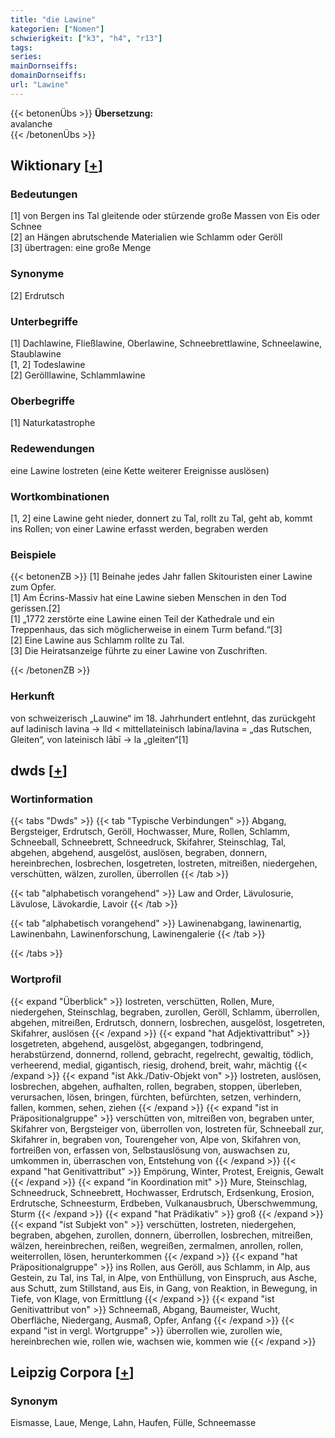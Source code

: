 ```yaml
---
title: "die Lawine"
kategorien: ["Nomen"]
schwierigkeit: ["k3", "h4", "r13"]
tags:
series:
mainDornseiffs:
domainDornseiffs:
url: "Lawine"
---
```


{{< betonenÜbs >}}
**Übersetzung:**  
avalanche  
{{< /betonenÜbs >}}

## Wiktionary [[+](https://de.wiktionary.org/wiki/Lawine)]

### Bedeutungen
[1] von Bergen ins Tal gleitende oder stürzende große Massen von Eis oder Schnee  
[2] an Hängen abrutschende Materialien wie Schlamm oder Geröll  
[3] übertragen: eine große Menge  

### Synonyme
[2] Erdrutsch  

### Unterbegriffe
[1] Dachlawine, Fließlawine, Oberlawine, Schneebrettlawine, Schneelawine, Staublawine  
[1, 2] Todeslawine  
[2] Gerölllawine, Schlammlawine  

### Oberbegriffe
[1] Naturkatastrophe  

### Redewendungen
eine Lawine lostreten (eine Kette weiterer Ereignisse auslösen)  

### Wortkombinationen
[1, 2] eine Lawine geht nieder, donnert zu Tal, rollt zu Tal, geht ab, kommt ins Rollen; von einer Lawine erfasst werden, begraben werden  

### Beispiele
{{< betonenZB >}}
[1] Beinahe jedes Jahr fallen Skitouristen einer Lawine zum Opfer.  
[1] Am Écrins-Massiv hat eine Lawine sieben Menschen in den Tod gerissen.[2]  
[1] „1772 zerstörte eine Lawine einen Teil der Kathedrale und ein Treppenhaus, das sich möglicherweise in einem Turm befand.“[3]  
[2] Eine Lawine aus Schlamm rollte zu Tal.  
[3] Die Heiratsanzeige führte zu einer Lawine von Zuschriften.  

{{< /betonenZB >}}
### Herkunft
von schweizerisch „Lauwine“ im 18. Jahrhundert entlehnt, das zurückgeht auf ladinisch lavina → lld < mittellateinisch labina/lavina = „das Rutschen, Gleiten“, von lateinisch lābī → la „gleiten“[1]  



## dwds [[+](https://www.dwds.de/wb/Lawine)]

### Wortinformation
{{< tabs "Dwds" >}}
{{< tab "Typische Verbindungen" >}}
Abgang, Bergsteiger, Erdrutsch, Geröll, Hochwasser, Mure, Rollen, Schlamm, Schneeball, Schneebrett, Schneedruck, Skifahrer, Steinschlag, Tal, abgehen, abgehend, ausgelöst, auslösen, begraben, donnern, hereinbrechen, losbrechen, losgetreten, lostreten, mitreißen, niedergehen, verschütten, wälzen, zurollen, überrollen
{{< /tab >}}

{{< tab "alphabetisch vorangehend" >}}
Law and Order, Lävulosurie, Lävulose, Lävokardie, Lavoir
{{< /tab >}}

{{< tab "alphabetisch vorangehend" >}}
Lawinenabgang, lawinenartig, Lawinenbahn, Lawinenforschung, Lawinengalerie
{{< /tab >}}

{{< /tabs >}}

### Wortprofil
{{< expand "Überblick" >}} lostreten, verschütten, Rollen, Mure, niedergehen, Steinschlag, begraben, zurollen, Geröll, Schlamm, überrollen, abgehen, mitreißen, Erdrutsch, donnern, losbrechen, ausgelöst, losgetreten, Skifahrer, auslösen {{< /expand >}}
{{< expand "hat Adjektivattribut" >}} losgetreten, abgehend, ausgelöst, abgegangen, todbringend, herabstürzend, donnernd, rollend, gebracht, regelrecht, gewaltig, tödlich, verheerend, medial, gigantisch, riesig, drohend, breit, wahr, mächtig {{< /expand >}}
{{< expand "ist Akk./Dativ-Objekt von" >}} lostreten, auslösen, losbrechen, abgehen, aufhalten, rollen, begraben, stoppen, überleben, verursachen, lösen, bringen, fürchten, befürchten, setzen, verhindern, fallen, kommen, sehen, ziehen {{< /expand >}}
{{< expand "ist in Präpositionalgruppe" >}} verschütten von, mitreißen von, begraben unter, Skifahrer von, Bergsteiger von, überrollen von, lostreten für, Schneeball zur, Skifahrer in, begraben von, Tourengeher von, Alpe von, Skifahren von, fortreißen von, erfassen von, Selbstauslösung von, auswachsen zu, umkommen in, überraschen von, Entstehung von {{< /expand >}}
{{< expand "hat Genitivattribut" >}} Empörung, Winter, Protest, Ereignis, Gewalt {{< /expand >}}
{{< expand "in Koordination mit" >}} Mure, Steinschlag, Schneedruck, Schneebrett, Hochwasser, Erdrutsch, Erdsenkung, Erosion, Erdrutsche, Schneesturm, Erdbeben, Vulkanausbruch, Überschwemmung, Sturm {{< /expand >}}
{{< expand "hat Prädikativ" >}} groß {{< /expand >}}
{{< expand "ist Subjekt von" >}} verschütten, lostreten, niedergehen, begraben, abgehen, zurollen, donnern, überrollen, losbrechen, mitreißen, wälzen, hereinbrechen, reißen, wegreißen, zermalmen, anrollen, rollen, weiterrollen, lösen, herunterkommen {{< /expand >}}
{{< expand "hat Präpositionalgruppe" >}} ins Rollen, aus Geröll, aus Schlamm, in Alp, aus Gestein, zu Tal, ins Tal, in Alpe, von Enthüllung, von Einspruch, aus Asche, aus Schutt, zum Stillstand, aus Eis, in Gang, von Reaktion, in Bewegung, in Tiefe, von Klage, von Ermittlung {{< /expand >}}
{{< expand "ist Genitivattribut von" >}} Schneemaß, Abgang, Baumeister, Wucht, Oberfläche, Niedergang, Ausmaß, Opfer, Anfang {{< /expand >}}
{{< expand "ist in vergl. Wortgruppe" >}} überrollen wie, zurollen wie, hereinbrechen wie, rollen wie, wachsen wie, kommen wie {{< /expand >}}

## Leipzig Corpora [[+](https://corpora.uni-leipzig.de/en/res?word=Lawine&corpusId=deu_newscrawl-public_2018)]


### Synonym
Eismasse, Laue, Menge, Lahn, Haufen, Fülle, Schneemasse

